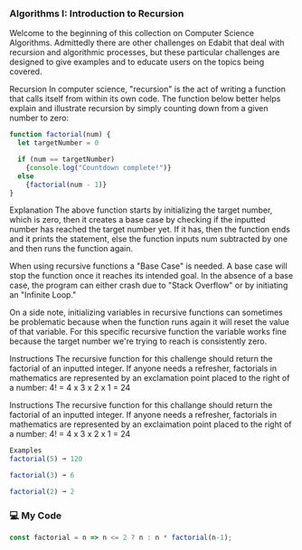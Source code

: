 ### Algorithms I: Introduction to Recursion
Welcome to the beginning of this collection on Computer Science Algorithms. Admittedly there are other challenges on Edabit that deal with recursion and algorithmic processes, but these particular challenges are designed to give examples and to educate users on the topics being covered.

Recursion
In computer science, "recursion" is the act of writing a function that calls itself from within its own code. The function below better helps explain and illustrate recursion by simply counting down from a given number to zero:
```js
function factorial(num) {
  let targetNumber = 0

  if (num == targetNumber)
    {console.log("Countdown complete!")}
  else
    {factorial(num - 1)}
}
```
Explanation
The above function starts by initializing the target number, which is zero, then it creates a base case by checking if the inputted number has reached the target number yet. If it has, then the function ends and it prints the statement, else the function inputs num subtracted by one and then runs the function again.

When using recursive functions a "Base Case" is needed. A base case will stop the function once it reaches its intended goal. In the absence of a base case, the program can either crash due to "Stack Overflow" or by initiating an "Infinite Loop."

On a side note, initializing variables in recursive functions can sometimes be problematic because when the function runs again it will reset the value of that variable. For this specific recursive function the variable works fine because the target number we're trying to reach is consistently zero.

Instructions
The recursive function for this challenge should return the factorial of an inputted integer. If anyone needs a refresher, factorials in mathematics are represented by an exclamation point placed to the right of a number: 4! = 4 x 3 x 2 x 1 = 24

Instructions
The recursive function for this challange should return the factorial of an inputted integer. If anyone needs a refresher, factorials in mathematics are represented by an exclaimation point placed to the right of a number: 4! = 4 x 3 x 2 x 1 = 24
```js
Examples
factorial(5) ➞ 120

factorial(3) ➞ 6

factorial(2) ➞ 2
```
### :computer: My Code
```js
const factorial = n => n <= 2 ? n : n * factorial(n-1);
```
